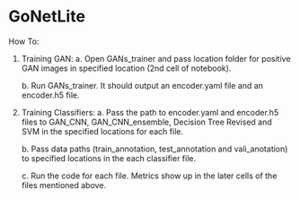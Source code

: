 # GoNetLite
How To:

1. Training GAN:
	a. Open GANs_trainer and pass location folder for positive GAN images in specified 
	location (2nd cell of notebook).

	b. Run GANs_trainer. It should output an encoder.yaml file and an encoder.h5 file.

2. Training Classifiers:
	a. Pass the path to encoder.yaml and encoder.h5 files to GAN_CNN, GAN_CNN_ensemble,
	Decision Tree Revised and SVM in the specified locations for each file.

	b. Pass data paths (train_annotation, test_annotation and vali_anotation) to specified
	locations in the each classifier file.

	c. Run the code for each file. Metrics show up in the later cells of the files mentioned above.

